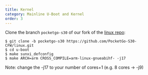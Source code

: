 ```yaml
---
title: Kernel
category: Mainline U-Boot and Kernel
order: 3
---
```


Clone the branch `pocketgo-s30` of our fork of the [linux repo](https://github.com/PocketGo-S30-CFW/linux/tree/pocketgo-s30): 
```console
$ git clone -b pocketgo-s30 https://github.com/PocketGo-S30-CFW/linux.git
$ cd u-boot
$ make sunxi_defconfig
$ make ARCH=arm CROSS_COMPILE=arm-linux-gnueabihf- -j17
```
Note: change the -j17 to your number of cores+1 (e.g. 8 cores -> -j9)
